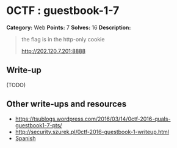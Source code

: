 # 0CTF : guestbook-1-7

**Category:** Web
**Points:** 7
**Solves:** 16
**Description:**

> the flag is in the http-only cookie
>
>
> <http://202.120.7.201:8888>


## Write-up

(TODO)

## Other write-ups and resources

* <https://tsublogs.wordpress.com/2016/03/14/0ctf-2016-quals-guestbook1-7-pts/> 
* <http://security.szurek.pl/0ctf-2016-guestbook-1-writeup.html>
* [Spanish](https://blog.ka0labs.net/post/33/)
